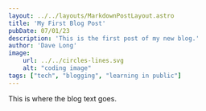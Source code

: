 ```yaml
---
layout: ../../layouts/MarkdownPostLayout.astro
title: 'My First Blog Post'
pubDate: 07/01/23 
description: 'This is the first post of my new blog.'
author: 'Dave Long'
image:
    url: ../../circles-lines.svg
    alt: "coding image"
tags: ["tech", "blogging", "learning in public"]
---
```


This is where the blog text goes.
